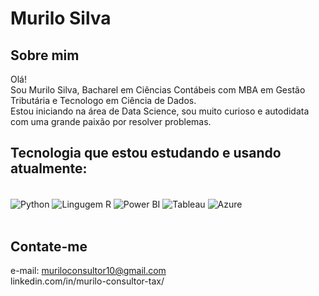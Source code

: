 # Murilo Silva

## Sobre mim

Olá! <br>
Sou Murilo Silva, Bacharel em Ciências Contábeis com MBA em Gestão Tributária e Tecnologo em Ciência de Dados. <br>
Estou iniciando na área de Data Science, sou muito curioso e autodidata com uma grande paixão por resolver problemas.

## Tecnologia que estou estudando e usando atualmente:

<div style="display: inline_block"><br/>
    <img align="center" alt="Python" src ="https://img.shields.io/badge/Python-14354C?style=for-the-badge&logo=python&logoColor=yellow">
    <img align="center" alt="Lingugem R" src ="https://img.shields.io/badge/Linguagem R-07405E?style=for-the-badge&logo=sqlite&logoColor=white">
    <img align="center" alt="Power BI" src ="https://img.shields.io/badge/Microsoft_PowerBI-217346?style=for-the-badge&logo=microsoft-excel&logoColor=white">
    <img align="center" alt="Tableau" src ="https://img.shields.io/badge/Tableau-00979D?style=for-the-badge&logo=Arduino&logoColor=white">
    <img align="center" alt="Azure" src ="https://img.shields.io/badge/Azure-00979D?style=for-the-badge&logo=Arduino&logoColor=white">

</div><br/>

  ## Contate-me

  e-mail: muriloconsultor10@gmail.com<br>
  linkedin.com/in/murilo-consultor-tax/<br>
  
  
